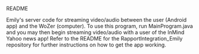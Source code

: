 README

Emily's server code for streaming video/audio between the user (Android app) and the WoZer (computer). To use this program, run MainProgram.java and you may then begin streaming video/audio with a user of the InMind Yahoo news app! Refer to the README for the RapportIntegration_Emily repository for further instructions on how to get the app working.
